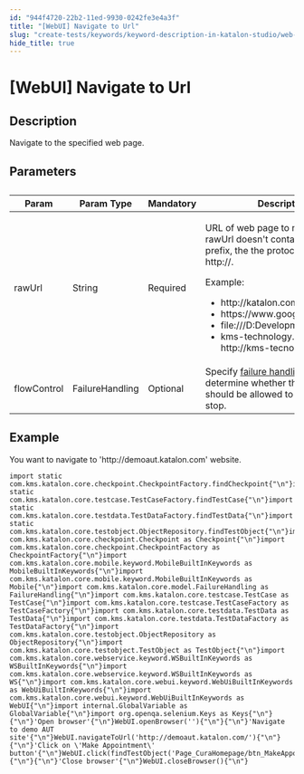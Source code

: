 ```yaml
---
id: "944f4720-22b2-11ed-9930-0242fe3e4a3f"
title: "[WebUI] Navigate to Url"
slug: "create-tests/keywords/keyword-description-in-katalon-studio/web-ui-keywords/webui-navigate-to-url"
hide_title: true
---
```


# <a id="id_0" class="anchor_top_offset"/><a id="ariaid-title1" class="anchor_top_offset"/>[WebUI] Navigate to Url


## <a id="id_0__id_1" class="anchor_top_offset"/>Description

              
<p xmlns="http://www.w3.org/1999/xhtml" className="p">Navigate to the specified web page.</p> 
      

## <a id="id_0__id_2" class="anchor_top_offset"/>Parameters

              
<table xmlns="http://www.w3.org/1999/xhtml" className="table anchor_top_offset" id="id_0__17b23bb4-b3f0-4d08-9167-4faa3175d2ad"><caption /><thead className="thead"><tr className><th className="entry anchor_top_offset" id="id_0__17b23bb4-b3f0-4d08-9167-4faa3175d2ad__entry__1">Param</th><th className="entry anchor_top_offset" id="id_0__17b23bb4-b3f0-4d08-9167-4faa3175d2ad__entry__2">Param Type</th><th className="entry anchor_top_offset" id="id_0__17b23bb4-b3f0-4d08-9167-4faa3175d2ad__entry__3">Mandatory</th><th className="entry anchor_top_offset" id="id_0__17b23bb4-b3f0-4d08-9167-4faa3175d2ad__entry__4">Description</th></tr></thead><tbody className="tbody"><tr className><td className="entry" headers="id_0__17b23bb4-b3f0-4d08-9167-4faa3175d2ad__entry__1 id_0__17b23bb4-b3f0-4d08-9167-4faa3175d2ad__entry__2 id_0__17b23bb4-b3f0-4d08-9167-4faa3175d2ad__entry__3 id_0__17b23bb4-b3f0-4d08-9167-4faa3175d2ad__entry__4 ">rawUrl</td><td className="entry" headers="id_0__17b23bb4-b3f0-4d08-9167-4faa3175d2ad__entry__1 id_0__17b23bb4-b3f0-4d08-9167-4faa3175d2ad__entry__2 id_0__17b23bb4-b3f0-4d08-9167-4faa3175d2ad__entry__3 id_0__17b23bb4-b3f0-4d08-9167-4faa3175d2ad__entry__4 ">String</td><td className="entry" headers="id_0__17b23bb4-b3f0-4d08-9167-4faa3175d2ad__entry__1 id_0__17b23bb4-b3f0-4d08-9167-4faa3175d2ad__entry__2 id_0__17b23bb4-b3f0-4d08-9167-4faa3175d2ad__entry__3 id_0__17b23bb4-b3f0-4d08-9167-4faa3175d2ad__entry__4 ">Required</td><td className="entry" headers="id_0__17b23bb4-b3f0-4d08-9167-4faa3175d2ad__entry__1 id_0__17b23bb4-b3f0-4d08-9167-4faa3175d2ad__entry__2 id_0__17b23bb4-b3f0-4d08-9167-4faa3175d2ad__entry__3 id_0__17b23bb4-b3f0-4d08-9167-4faa3175d2ad__entry__4 ">         <p className="p">URL of web page to navigate to.If rawUrl doesn't contain           protocol prefix, the the protocol will be http://.</p>         <p className="p">Example: </p>         <ul className="ul"><li className="li">             http://katalon.com           </li><li className="li">             https://www.google.com           </li><li className="li">file:///D:Development/index.html;</li><li className="li">kms-technology.com =&gt; http://kms-tecnology.com</li></ul>       </td></tr><tr className><td className="entry" headers="id_0__17b23bb4-b3f0-4d08-9167-4faa3175d2ad__entry__1 id_0__17b23bb4-b3f0-4d08-9167-4faa3175d2ad__entry__2 id_0__17b23bb4-b3f0-4d08-9167-4faa3175d2ad__entry__3 id_0__17b23bb4-b3f0-4d08-9167-4faa3175d2ad__entry__4 ">flowControl</td><td className="entry" headers="id_0__17b23bb4-b3f0-4d08-9167-4faa3175d2ad__entry__1 id_0__17b23bb4-b3f0-4d08-9167-4faa3175d2ad__entry__2 id_0__17b23bb4-b3f0-4d08-9167-4faa3175d2ad__entry__3 id_0__17b23bb4-b3f0-4d08-9167-4faa3175d2ad__entry__4 ">FailureHandling</td><td className="entry" headers="id_0__17b23bb4-b3f0-4d08-9167-4faa3175d2ad__entry__1 id_0__17b23bb4-b3f0-4d08-9167-4faa3175d2ad__entry__2 id_0__17b23bb4-b3f0-4d08-9167-4faa3175d2ad__entry__3 id_0__17b23bb4-b3f0-4d08-9167-4faa3175d2ad__entry__4 ">Optional</td><td className="entry" headers="id_0__17b23bb4-b3f0-4d08-9167-4faa3175d2ad__entry__1 id_0__17b23bb4-b3f0-4d08-9167-4faa3175d2ad__entry__2 id_0__17b23bb4-b3f0-4d08-9167-4faa3175d2ad__entry__3 id_0__17b23bb4-b3f0-4d08-9167-4faa3175d2ad__entry__4 ">Specify <a className="xref" href="/maintain/configure-failure-handling-settings-in-katalon-studio">failure handling</a> schema to determine whether the         execution should be allowed to continue or stop.</td></tr></tbody></table> 
      

## <a id="id_0__id_3" class="anchor_top_offset"/>Example

              
<p xmlns="http://www.w3.org/1999/xhtml" className="p">You want to navigate to 'http://demoaut.katalon.com'   website.</p> 
              
<pre xmlns="http://www.w3.org/1999/xhtml" className="pre codeblock"><code>import static com.kms.katalon.core.checkpoint.CheckpointFactory.findCheckpoint{"\n"}import static com.kms.katalon.core.testcase.TestCaseFactory.findTestCase{"\n"}import static com.kms.katalon.core.testdata.TestDataFactory.findTestData{"\n"}import static com.kms.katalon.core.testobject.ObjectRepository.findTestObject{"\n"}import com.kms.katalon.core.checkpoint.Checkpoint as Checkpoint{"\n"}import com.kms.katalon.core.checkpoint.CheckpointFactory as CheckpointFactory{"\n"}import com.kms.katalon.core.mobile.keyword.MobileBuiltInKeywords as MobileBuiltInKeywords{"\n"}import com.kms.katalon.core.mobile.keyword.MobileBuiltInKeywords as Mobile{"\n"}import com.kms.katalon.core.model.FailureHandling as FailureHandling{"\n"}import com.kms.katalon.core.testcase.TestCase as TestCase{"\n"}import com.kms.katalon.core.testcase.TestCaseFactory as TestCaseFactory{"\n"}import com.kms.katalon.core.testdata.TestData as TestData{"\n"}import com.kms.katalon.core.testdata.TestDataFactory as TestDataFactory{"\n"}import com.kms.katalon.core.testobject.ObjectRepository as ObjectRepository{"\n"}import com.kms.katalon.core.testobject.TestObject as TestObject{"\n"}import com.kms.katalon.core.webservice.keyword.WSBuiltInKeywords as WSBuiltInKeywords{"\n"}import com.kms.katalon.core.webservice.keyword.WSBuiltInKeywords as WS{"\n"}import com.kms.katalon.core.webui.keyword.WebUiBuiltInKeywords as WebUiBuiltInKeywords{"\n"}import com.kms.katalon.core.webui.keyword.WebUiBuiltInKeywords as WebUI{"\n"}import internal.GlobalVariable as GlobalVariable{"\n"}import org.openqa.selenium.Keys as Keys{"\n"}{"\n"}'Open browser'{"\n"}WebUI.openBrowser(''){"\n"}{"\n"}'Navigate to demo AUT site'{"\n"}WebUI.navigateToUrl('http://demoaut.katalon.com/'){"\n"}{"\n"}'Click on \'Make Appointment\' button'{"\n"}WebUI.click(findTestObject('Page_CuraHomepage/btn_MakeAppointment')){"\n"}{"\n"}'Close browser'{"\n"}WebUI.closeBrowser(){"\n"}</code></pre> 
            
